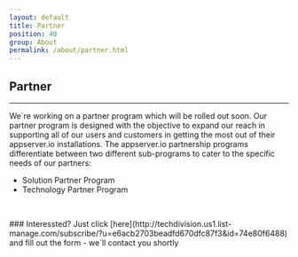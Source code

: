 ```yaml
---
layout: default
title: Partner
position: 40
group: About
permalink: /about/partner.html
---
```


## Partner
<hr>

We´re working on a partner program which will be rolled out soon. Our partner program is designed with the
objective to expand our reach in supporting all of our users and customers in getting the most out of their
appserver.io installations. The appserver.io partnership programs differentiate between two different sub-programs
to cater to the specific needs of our partners:

 - Solution Partner Program
 - Technology Partner Program

<p><br/></p>
### Interessted? Just click [here](http://techdivision.us1.list-manage.com/subscribe/?u=e6acb2703beadfd670dfc87f3&id=74e80f6488) and fill out the form - we´ll contact you shortly


